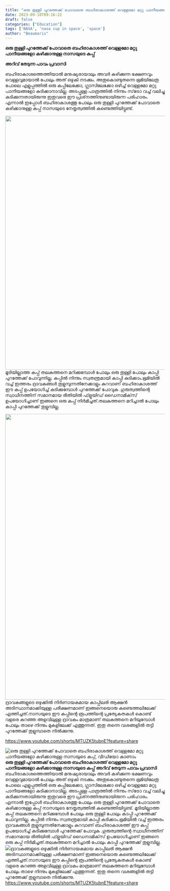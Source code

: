 ```yaml
---
title: "ഒരു തുള്ളി പുറത്തേക്ക് പോവാതെ ബഹിരാകാശത്ത് വെള്ളമോ മറ്റു പാനീയങ്ങളോ കഴിക്കാനുള്ള നാസയുടെ കപ്പ്, വീഡിയോ കാണാം"
date: 2023-09-18T09:16:22
draft: false
categories: ["Education"]
tags: ['NASA', 'nasa cup in space', 'space']
author: "Beaumaris"
---
```


<strong>ഒരു തുള്ളി പുറത്തേക്ക് പോവാതെ ബഹിരാകാശത്ത് വെള്ളമോ മറ്റു പാനീയങ്ങളോ കഴിക്കാനുള്ള നാസയുടെ കപ്പ്</strong>

<strong>അറിവ് തേടുന്ന പാവം പ്രവാസി</strong>

ബഹിരാകാശത്തെത്തിയാല്‍ മനുഷ്യരായാലും അവര്‍ കഴിക്കുന്ന ഭക്ഷണവും വെള്ളവുമായാല്‍ പോലും അത് ഒഴുകി നടക്കും. അതുകൊണ്ടുതന്നെ ഭൂമിയിലേതു പോലെ എളുപ്പത്തില്‍ ഒരു കപ്പിലേക്കോ, ഗ്ലാസിലേക്കോ ഒഴിച്ച് വെള്ളമോ മറ്റു പാനീയങ്ങളോ കുടിക്കാനാവില്ല. അടപ്പുള്ള പാത്രത്തില്‍ നിന്നും സ്‌ട്രോ വച്ച് വലിച്ചു കുടിക്കുന്നതായിരുന്നു ഇതുവരെ ഈ പ്രശ്‌നത്തിനുണ്ടായിരുന്ന പരിഹാരം. എന്നാല്‍ ഇപ്പോൾ ബഹിരാകാശത്തു പോലും ഒരു തുള്ളി പുറത്തേക്ക് പോവാതെ കഴിക്കാനുള്ള കപ്പ് നാസയുടെ നേതൃത്വത്തില്‍ കണ്ടെത്തിയിട്ടുണ്ട്.

<img class="size-full wp-image-420759 aligncenter" src="https://cdn.boolokam.com/articles/2023/09/wwee.jpeg" alt="" width="1200" height="800" />മൂടിയില്ലാത്ത കപ്പ് തലകുത്തനെ മറിക്കുമ്പോള്‍ പോലും ഒരു തുള്ളി പോലും കാപ്പി പുറത്തേക്ക് പോവുന്നില്ല. കപ്പില്‍ നിന്നും സ്വതന്ത്രമായി കാപ്പി കുടിക്കാം.ഭൂമിയില്‍ വച്ച് ഇത്തരം ദ്രാവകങ്ങള്‍ തുളുമ്പുന്നതിനേക്കാളും കുറവാണ് ബഹിരാകാശത്ത് ഈ കപ്പ് ഉപയോഗിച്ച് കുടിക്കുമ്പോള്‍ പുറത്തേക്ക് പോവുക .ഗുരുത്വത്തിന്റെ സ്വാധീനത്തിന് സമാനമായ രീതിയില്‍ ഫ്‌ളൂയിഡ് ഡൈനാമിക്‌സ് ഉപയോഗിച്ചാണ് ഇങ്ങനെ ഒരു കപ്പ് നിര്‍മിച്ചത്.തലകുത്തനെ മറിച്ചാൽ പോലും കാപ്പി പുറത്തേക്ക് തുളുമ്പില്ല.

<img class="alignnone size-full wp-image-420760" src="https://cdn.boolokam.com/articles/2023/09/23c.png" alt="" width="1200" height="900" />ദ്രാവകങ്ങളുടെ ഒഴുക്കില്‍ നിര്‍ണായകമായ കാപ്പിലരി ആക്ഷന്‍ അടിസ്ഥാനമാക്കിയുള്ള പരീക്ഷണമാണ് ഇങ്ങനെയൊരു കണ്ടെത്തലിലേക്ക് എത്തിച്ചത്.നാസയുടെ ഈ കപ്പിന്റെ രൂപത്തിന്റെ പ്രത്യേകതകള്‍ കൊണ്ട് വളരെ കുറഞ്ഞ അളവിലുള്ള ദ്രാവകം മാത്രമാണ് തലകുത്തനെ മറിയുമ്പോള്‍ പോലും താഴെ നിന്നും മുകളിലേക്ക് എത്തുന്നത്. ഇതു തന്നെ വശങ്ങളില്‍ തട്ടി പുറത്തേക്ക് തുളുമ്പാതെ നില്‍ക്കുന്നു.

https://www.youtube.com/shorts/MTUZK5tubnE?feature=share


![ഒരു തുള്ളി പുറത്തേക്ക് പോവാതെ ബഹിരാകാശത്ത് വെള്ളമോ മറ്റു പാനീയങ്ങളോ കഴിക്കാനുള്ള നാസയുടെ കപ്പ്, വീഡിയോ കാണാം](https://cdn.boolokam.com/articles/2023/09/wwee.jpeg)**ഒരു തുള്ളി പുറത്തേക്ക് പോവാതെ ബഹിരാകാശത്ത് വെള്ളമോ മറ്റു പാനീയങ്ങളോ കഴിക്കാനുള്ള നാസയുടെ കപ്പ്** **അറിവ് തേടുന്ന പാവം പ്രവാസി** ബഹിരാകാശത്തെത്തിയാല്‍ മനുഷ്യരായാലും അവര്‍ കഴിക്കുന്ന ഭക്ഷണവും വെള്ളവുമായാല്‍ പോലും അത് ഒഴുകി നടക്കും. അതുകൊണ്ടുതന്നെ ഭൂമിയിലേതു പോലെ എളുപ്പത്തില്‍ ഒരു കപ്പിലേക്കോ, ഗ്ലാസിലേക്കോ ഒഴിച്ച് വെള്ളമോ മറ്റു പാനീയങ്ങളോ കുടിക്കാനാവില്ല. അടപ്പുള്ള പാത്രത്തില്‍ നിന്നും സ്‌ട്രോ വച്ച് വലിച്ചു കുടിക്കുന്നതായിരുന്നു ഇതുവരെ ഈ പ്രശ്‌നത്തിനുണ്ടായിരുന്ന പരിഹാരം. എന്നാല്‍ ഇപ്പോൾ ബഹിരാകാശത്തു പോലും ഒരു തുള്ളി പുറത്തേക്ക് പോവാതെ കഴിക്കാനുള്ള കപ്പ് നാസയുടെ നേതൃത്വത്തില്‍ കണ്ടെത്തിയിട്ടുണ്ട്. മൂടിയില്ലാത്ത കപ്പ് തലകുത്തനെ മറിക്കുമ്പോള്‍ പോലും ഒരു തുള്ളി പോലും കാപ്പി പുറത്തേക്ക് പോവുന്നില്ല. കപ്പില്‍ നിന്നും സ്വതന്ത്രമായി കാപ്പി കുടിക്കാം.ഭൂമിയില്‍ വച്ച് ഇത്തരം ദ്രാവകങ്ങള്‍ തുളുമ്പുന്നതിനേക്കാളും കുറവാണ് ബഹിരാകാശത്ത് ഈ കപ്പ് ഉപയോഗിച്ച് കുടിക്കുമ്പോള്‍ പുറത്തേക്ക് പോവുക .ഗുരുത്വത്തിന്റെ സ്വാധീനത്തിന് സമാനമായ രീതിയില്‍ ഫ്‌ളൂയിഡ് ഡൈനാമിക്‌സ് ഉപയോഗിച്ചാണ് ഇങ്ങനെ ഒരു കപ്പ് നിര്‍മിച്ചത്.തലകുത്തനെ മറിച്ചാൽ പോലും കാപ്പി പുറത്തേക്ക് തുളുമ്പില്ല. ![](https://cdn.boolokam.com/articles/2023/09/23c.png)ദ്രാവകങ്ങളുടെ ഒഴുക്കില്‍ നിര്‍ണായകമായ കാപ്പിലരി ആക്ഷന്‍ അടിസ്ഥാനമാക്കിയുള്ള പരീക്ഷണമാണ് ഇങ്ങനെയൊരു കണ്ടെത്തലിലേക്ക് എത്തിച്ചത്.നാസയുടെ ഈ കപ്പിന്റെ രൂപത്തിന്റെ പ്രത്യേകതകള്‍ കൊണ്ട് വളരെ കുറഞ്ഞ അളവിലുള്ള ദ്രാവകം മാത്രമാണ് തലകുത്തനെ മറിയുമ്പോള്‍ പോലും താഴെ നിന്നും മുകളിലേക്ക് എത്തുന്നത്. ഇതു തന്നെ വശങ്ങളില്‍ തട്ടി പുറത്തേക്ക് തുളുമ്പാതെ നില്‍ക്കുന്നു. https://www.youtube.com/shorts/MTUZK5tubnE?feature=share
